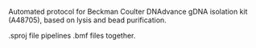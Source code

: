 Automated protocol for Beckman Coulter DNAdvance gDNA isolation kit (A48705), based on lysis and bead purification. 

.sproj file pipelines .bmf files together. 
